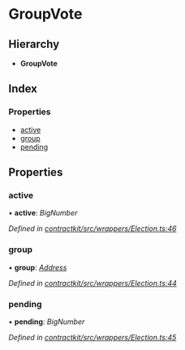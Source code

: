 # GroupVote

## Hierarchy

* **GroupVote**

## Index

### Properties

* [active](_wrappers_election_.groupvote.md#active)
* [group](_wrappers_election_.groupvote.md#group)
* [pending](_wrappers_election_.groupvote.md#pending)

## Properties

### active

• **active**: _BigNumber_

_Defined in_ [_contractkit/src/wrappers/Election.ts:46_](https://github.com/celo-org/celo-monorepo/blob/master/packages/contractkit/src/wrappers/Election.ts#L46)

### group

• **group**: [_Address_](../external-modules/_base_.md#address)

_Defined in_ [_contractkit/src/wrappers/Election.ts:44_](https://github.com/celo-org/celo-monorepo/blob/master/packages/contractkit/src/wrappers/Election.ts#L44)

### pending

• **pending**: _BigNumber_

_Defined in_ [_contractkit/src/wrappers/Election.ts:45_](https://github.com/celo-org/celo-monorepo/blob/master/packages/contractkit/src/wrappers/Election.ts#L45)

